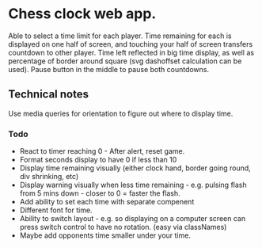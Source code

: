 # Chess clock web app.

Able to select a time limit for each player.
Time remaining for each is displayed on one half of screen, and touching your half of screen transfers countdown to other player.
Time left reflected in big time display, as well as percentage of border around square (svg dashoffset calculation can be used).
Pause button in the middle to pause both countdowns.


## Technical notes
Use media queries for orientation to figure out where to display time.




### Todo
- React to timer reaching 0 - After alert, reset game.
- Format seconds display to have 0 if less than 10
- Display time remaining visually (either clock hand, border going round, div shrinking, etc)
- Display warning visually when less time remaining - e.g. pulsing flash from 5 mins down - closer to 0 = faster the flash.
- Add ability to set each time with separate compenent
- Different font for time.
- Ability to switch layout - e.g. so displaying on a computer screen can press switch control to have no rotation. (easy via classNames)
- Maybe add opponents time smaller under your time.